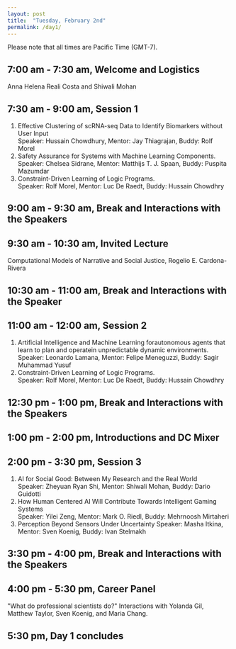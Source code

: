 ```yaml
---
layout: post
title:  "Tuesday, February 2nd"
permalink: /day1/
---
```


Please note that all times are Pacific Time (GMT-7). 


7:00 am - 7:30 am, Welcome and Logistics 
----
Anna Helena Reali Costa and Shiwali Mohan

7:30 am - 9:00 am, Session 1
-----
1. Effective Clustering of scRNA-seq Data to Identify Biomarkers without User Input \
   Speaker: Hussain Chowdhury, Mentor: Jay Thiagrajan, Buddy: Rolf Morel
2. Safety Assurance for Systems with Machine Learning Components. \
   Speaker: Chelsea Sidrane, Mentor: Matthijs T. J. Spaan, Buddy: Puspita Mazumdar
3. Constraint-Driven Learning of Logic Programs. \
   Speaker: Rolf Morel, Mentor: Luc De Raedt, Buddy: Hussain Chowdhry
   
9:00 am - 9:30 am, Break and Interactions with the Speakers
----

9:30 am - 10:30 am, Invited Lecture
-----
Computational Models of Narrative and Social Justice, Rogelio E. Cardona-Rivera

10:30 am - 11:00 am, Break and Interactions with the Speaker
----

11:00 am - 12:00 am, Session 2
-----
1. Artificial Intelligence and Machine Learning forautonomous agents that learn to plan and operatein unpredictable dynamic environments. \
   Speaker: Leonardo Lamana, Mentor: Felipe Meneguzzi, Buddy: Sagir Muhammad Yusuf
2. Constraint-Driven Learning of Logic Programs. \
   Speaker: Rolf Morel, Mentor: Luc De Raedt, Buddy: Hussain Chowdhry
   
12:30 pm - 1:00 pm, Break and Interactions with the Speakers
-----

1:00 pm - 2:00 pm, Introductions and DC Mixer
----

2:00 pm - 3:30 pm, Session 3
----
1. AI for Social Good: Between My Research and the Real World \
   Speaker: Zheyuan Ryan Shi, Mentor: Shiwali Mohan, Buddy: Dario Guidotti
2. How Human Centered AI Will Contribute Towards Intelligent Gaming Systems \
   Speaker: Yilei Zeng, Mentor: Mark O. Riedl, Buddy: Mehrnoosh Mirtaheri
3. Perception Beyond Sensors Under Uncertainty
   Speaker: Masha Itkina, Mentor: Sven Koenig, Buddy: Ivan Stelmakh
   
3:30 pm - 4:00 pm, Break and Interactions with the Speakers
----

4:00 pm - 5:30 pm, Career Panel
----

"What do professional scientists do?" Interactions with Yolanda Gil, Matthew Taylor, Sven Koenig, and Maria Chang.

5:30 pm, Day 1 concludes
----

   
  
